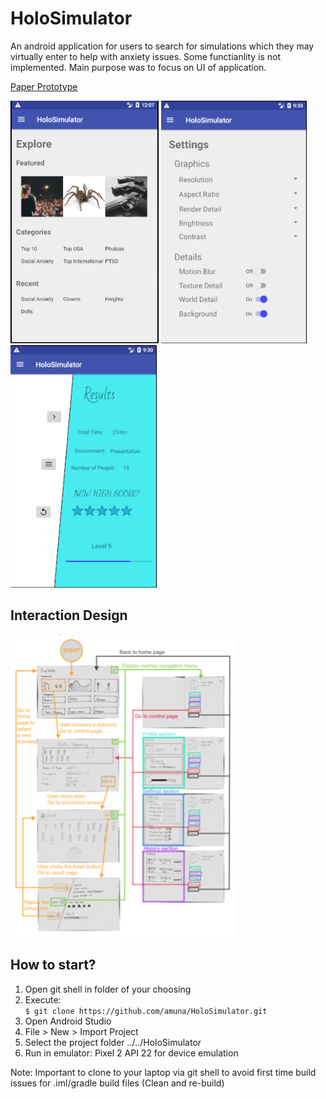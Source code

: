 # HoloSimulator
An android application for users to search for simulations which they may virtually enter to help with anxiety issues.
Some functianlity is not implemented. Main purpose was to focus on UI of application.

[Paper Prototype](https://youtu.be/V7k0m1wP1k4)

![](app/src/main/res/drawable/git1.png)
![](app/src/main/res/drawable/git2.png)
![](app/src/main/res/drawable/git3.png)

## Interaction Design

![](app/src/main/res/drawable/git4.png)

## How to start?
1. Open git shell in folder of your choosing
2. Execute:  
             ``` $ git clone https://github.com/amuna/HoloSimulator.git ```
3. Open Android Studio
4. File > New > Import Project
5. Select the project folder ../../HoloSimulator
6. Run in emulator: Pixel 2 API 22 for device emulation

Note: Important to clone to your laptop via git shell to avoid first time build issues for .iml/gradle build files (Clean and re-build)
